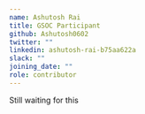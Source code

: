 ```yaml
---
name: Ashutosh Rai
title: GSOC Participant
github: Ashutosh0602
twitter: ""
linkedin: ashutosh-rai-b75aa622a
slack: ""
joining_date: ""
role: contributor
---
```


Still waiting for this
